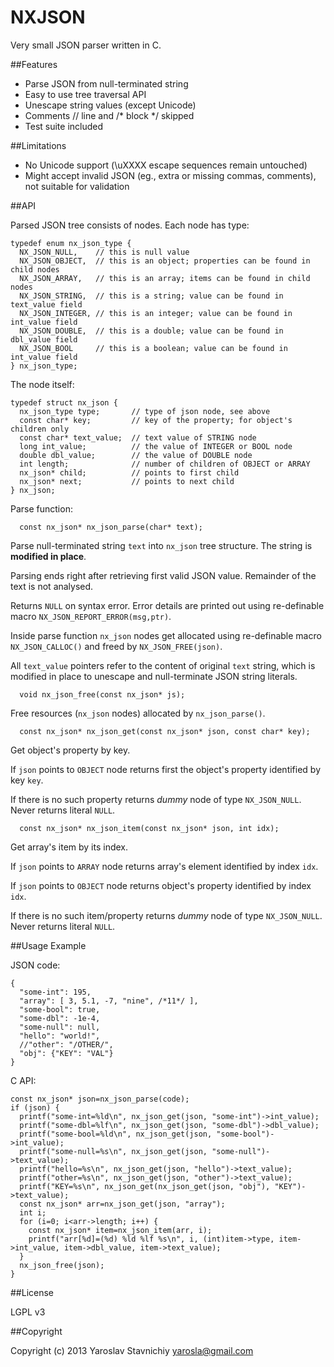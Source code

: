 NXJSON
================================

Very small JSON parser written in C.

##Features

- Parse JSON from null-terminated string
- Easy to use tree traversal API
- Unescape string values (except Unicode)
- Comments // line and /\* block \*/ skipped
- Test suite included

##Limitations

- No Unicode support (\uXXXX escape sequences remain untouched)
- Might accept invalid JSON (eg., extra or missing commas, comments), not suitable for validation

##API

Parsed JSON tree consists of nodes. Each node has type:

    typedef enum nx_json_type {
      NX_JSON_NULL,    // this is null value
      NX_JSON_OBJECT,  // this is an object; properties can be found in child nodes
      NX_JSON_ARRAY,   // this is an array; items can be found in child nodes
      NX_JSON_STRING,  // this is a string; value can be found in text_value field
      NX_JSON_INTEGER, // this is an integer; value can be found in int_value field
      NX_JSON_DOUBLE,  // this is a double; value can be found in dbl_value field
      NX_JSON_BOOL     // this is a boolean; value can be found in int_value field
    } nx_json_type;


The node itself:

    typedef struct nx_json {
      nx_json_type type;       // type of json node, see above
      const char* key;         // key of the property; for object's children only
      const char* text_value;  // text value of STRING node
      long int_value;          // the value of INTEGER or BOOL node
      double dbl_value;        // the value of DOUBLE node
      int length;              // number of children of OBJECT or ARRAY
      nx_json* child;          // points to first child
      nx_json* next;           // points to next child
    } nx_json;


Parse function:

      const nx_json* nx_json_parse(char* text);

Parse null-terminated string `text` into `nx_json` tree structure. The string is **modified in place**.

Parsing ends right after retrieving first valid JSON value. Remainder of the text is not analysed.

Returns `NULL` on syntax error. Error details are printed out using re-definable macro `NX_JSON_REPORT_ERROR(msg,ptr)`.

Inside parse function `nx_json` nodes get allocated using re-definable macro `NX_JSON_CALLOC()` and freed by `NX_JSON_FREE(json)`.

All `text_value` pointers refer to the content of original `text` string, which is modified in place to unescape and null-terminate JSON string literals.


      void nx_json_free(const nx_json* js);

Free resources (`nx_json` nodes) allocated by `nx_json_parse()`.


      const nx_json* nx_json_get(const nx_json* json, const char* key);

Get object's property by key.

If `json` points to `OBJECT` node returns first the object's property identified by key `key`.

If there is no such property returns *dummy* node of type `NX_JSON_NULL`. Never returns literal `NULL`.


      const nx_json* nx_json_item(const nx_json* json, int idx);

Get array's item by its index.

If `json` points to `ARRAY` node returns array's element identified by index `idx`.

If `json` points to `OBJECT` node returns object's property identified by index `idx`.

If there is no such item/property returns *dummy* node of type `NX_JSON_NULL`. Never returns literal `NULL`.


##Usage Example

JSON code:

    {
      "some-int": 195,
      "array": [ 3, 5.1, -7, "nine", /*11*/ ],
      "some-bool": true,
      "some-dbl": -1e-4,
      "some-null": null,
      "hello": "world!",
      //"other": "/OTHER/",
      "obj": {"KEY": "VAL"}
    }

C API:

    const nx_json* json=nx_json_parse(code);
    if (json) {
      printf("some-int=%ld\n", nx_json_get(json, "some-int")->int_value);
      printf("some-dbl=%lf\n", nx_json_get(json, "some-dbl")->dbl_value);
      printf("some-bool=%ld\n", nx_json_get(json, "some-bool")->int_value);
      printf("some-null=%s\n", nx_json_get(json, "some-null")->text_value);
      printf("hello=%s\n", nx_json_get(json, "hello")->text_value);
      printf("other=%s\n", nx_json_get(json, "other")->text_value);
      printf("KEY=%s\n", nx_json_get(nx_json_get(json, "obj"), "KEY")->text_value);
      const nx_json* arr=nx_json_get(json, "array");
      int i;
      for (i=0; i<arr->length; i++) {
        const nx_json* item=nx_json_item(arr, i);
        printf("arr[%d]=(%d) %ld %lf %s\n", i, (int)item->type, item->int_value, item->dbl_value, item->text_value);
      }
      nx_json_free(json);
    }

##License

LGPL v3

##Copyright

Copyright (c) 2013 Yaroslav Stavnichiy <yarosla@gmail.com>
